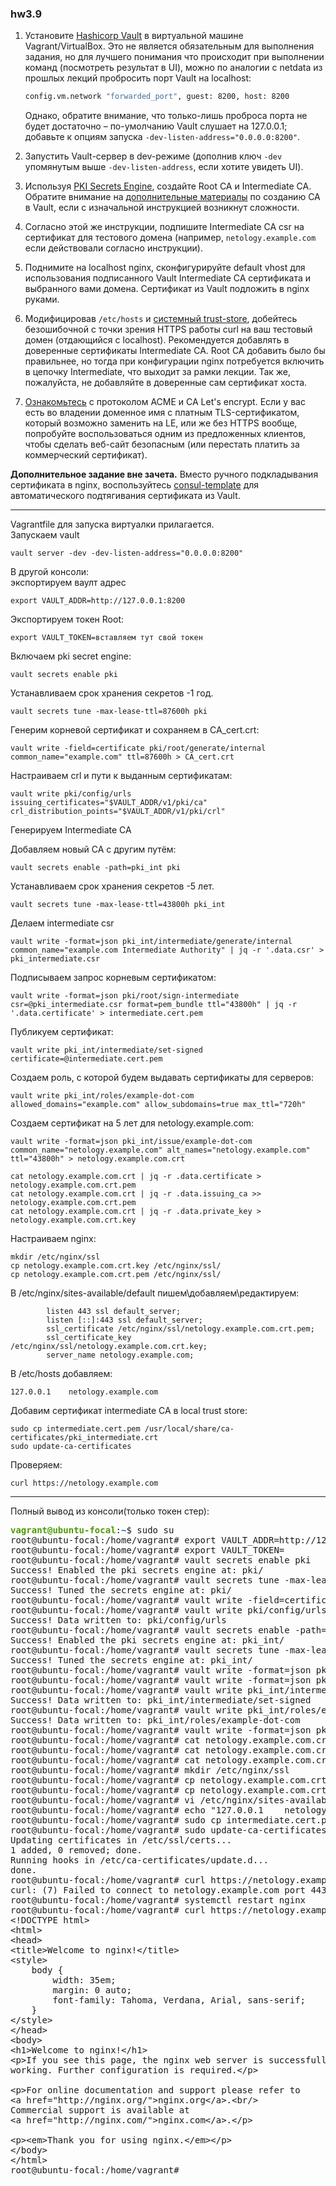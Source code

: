 ### hw3.9

1. Установите [Hashicorp Vault](https://learn.hashicorp.com/vault) в виртуальной машине Vagrant/VirtualBox. Это не является обязательным для выполнения задания, но для лучшего понимания что происходит при выполнении команд (посмотреть результат в UI), можно по аналогии с netdata из прошлых лекций пробросить порт Vault на localhost:

    ```bash
    config.vm.network "forwarded_port", guest: 8200, host: 8200
    ```

    Однако, обратите внимание, что только-лишь проброса порта не будет достаточно – по-умолчанию Vault слушает на 127.0.0.1; добавьте к опциям запуска `-dev-listen-address="0.0.0.0:8200"`.
1. Запустить Vault-сервер в dev-режиме (дополнив ключ `-dev` упомянутым выше `-dev-listen-address`, если хотите увидеть UI).
1. Используя [PKI Secrets Engine](https://www.vaultproject.io/docs/secrets/pki), создайте Root CA и Intermediate CA.
Обратите внимание на [дополнительные материалы](https://learn.hashicorp.com/tutorials/vault/pki-engine) по созданию CA в Vault, если с изначальной инструкцией возникнут сложности.
1. Согласно этой же инструкции, подпишите Intermediate CA csr на сертификат для тестового домена (например, `netology.example.com` если действовали согласно инструкции).
1. Поднимите на localhost nginx, сконфигурируйте default vhost для использования подписанного Vault Intermediate CA сертификата и выбранного вами домена. Сертификат из Vault подложить в nginx руками.
1. Модифицировав `/etc/hosts` и [системный trust-store](http://manpages.ubuntu.com/manpages/focal/en/man8/update-ca-certificates.8.html), добейтесь безошибочной с точки зрения HTTPS работы curl на ваш тестовый домен (отдающийся с localhost). Рекомендуется добавлять в доверенные сертификаты Intermediate CA. Root CA добавить было бы правильнее, но тогда при конфигурации nginx потребуется включить в цепочку Intermediate, что выходит за рамки лекции. Так же, пожалуйста, не добавляйте в доверенные сам сертификат хоста.
1. [Ознакомьтесь](https://letsencrypt.org/ru/docs/client-options/) с протоколом ACME и CA Let's encrypt. Если у вас есть во владении доменное имя с платным TLS-сертификатом, который возможно заменить на LE, или же без HTTPS вообще, попробуйте воспользоваться одним из предложенных клиентов, чтобы сделать веб-сайт безопасным (или перестать платить за коммерческий сертификат).

**Дополнительное задание вне зачета.** Вместо ручного подкладывания сертификата в nginx, воспользуйтесь [consul-template](https://medium.com/hashicorp-engineering/pki-as-a-service-with-hashicorp-vault-a8d075ece9a) для автоматического подтягивания сертификата из Vault.

---
Vagrantfile для запуска виртуалки прилагается.  
Запускаем vault  
```
vault server -dev -dev-listen-address="0.0.0.0:8200"
```
В другой консоли:  
экспортируем ваулт адрес  
```
export VAULT_ADDR=http://127.0.0.1:8200
```
Экспортируем токен Root:  
```
export VAULT_TOKEN=вставляем тут свой токен
```

Включаем pki secret engine:  
```
vault secrets enable pki
```

Устанавливаем срок хранения секретов -1 год.  
```
vault secrets tune -max-lease-ttl=87600h pki
```

Генерим корневой сертификат и сохраняем в CA_cert.crt:  
```
vault write -field=certificate pki/root/generate/internal common_name="example.com" ttl=87600h > CA_cert.crt
```
Настраиваем crl и пути к выданным сертификатам:  
```
vault write pki/config/urls issuing_certificates="$VAULT_ADDR/v1/pki/ca" crl_distribution_points="$VAULT_ADDR/v1/pki/crl"
```
Генерируем Intermediate CA  

Добавляем новый CA с другим путём:
```
vault secrets enable -path=pki_int pki
```
Устанавливаем срок хранения секретов -5 лет.  
```
vault secrets tune -max-lease-ttl=43800h pki_int
```
Делаем intermediate csr  
```
vault write -format=json pki_int/intermediate/generate/internal common_name="example.com Intermediate Authority" | jq -r '.data.csr' > pki_intermediate.csr
```
Подписываем запрос корневым сертификатом:  
```
vault write -format=json pki/root/sign-intermediate csr=@pki_intermediate.csr format=pem_bundle ttl="43800h" | jq -r '.data.certificate' > intermediate.cert.pem
```
Публикуем сертификат:  
```
vault write pki_int/intermediate/set-signed certificate=@intermediate.cert.pem
```
Создаем роль, с которой будем выдавать сертификаты для серверов:  
```
vault write pki_int/roles/example-dot-com allowed_domains="example.com" allow_subdomains=true max_ttl="720h"
```
Создаем сертификат на 5 лет для netology.example.com:  
```
vault write -format=json pki_int/issue/example-dot-com common_name="netology.example.com" alt_names="netology.example.com" ttl="43800h" > netology.example.com.crt
```
```
cat netology.example.com.crt | jq -r .data.certificate > netology.example.com.crt.pem
cat netology.example.com.crt | jq -r .data.issuing_ca >> netology.example.com.crt.pem
cat netology.example.com.crt | jq -r .data.private_key > netology.example.com.crt.key
```
Настраиваем nginx:  
```
mkdir /etc/nginx/ssl
cp netology.example.com.crt.key /etc/nginx/ssl/
cp netology.example.com.crt.pem /etc/nginx/ssl/
```

В /etc/nginx/sites-available/default пишем\добавляем\редактируем:  
```
        listen 443 ssl default_server;
        listen [::]:443 ssl default_server;
        ssl_certificate /etc/nginx/ssl/netology.example.com.crt.pem;
        ssl_certificate_key /etc/nginx/ssl/netology.example.com.crt.key;
        server_name netology.example.com;
```        
В /etc/hosts добавляем:  
```
127.0.0.1    netology.example.com
```

Добавим сертификат intermediate CA в local trust store:  
```
sudo cp intermediate.cert.pem /usr/local/share/ca-certificates/pki_intermediate.crt
sudo update-ca-certificates      
```
Проверяем:
```
curl https://netology.example.com
```
---

Полный вывод из консоли(только токен стер):  
<pre><font color="#4E9A06"><b>vagrant@ubuntu-focal</b></font>:<font color="#3465A4"><b>~</b></font>$ sudo su
root@ubuntu-focal:/home/vagrant# export VAULT_ADDR=http://127.0.0.1:8200
root@ubuntu-focal:/home/vagrant# export VAULT_TOKEN=
root@ubuntu-focal:/home/vagrant# vault secrets enable pki
Success! Enabled the pki secrets engine at: pki/
root@ubuntu-focal:/home/vagrant# vault secrets tune -max-lease-ttl=87600h pki
Success! Tuned the secrets engine at: pki/
root@ubuntu-focal:/home/vagrant# vault write -field=certificate pki/root/generate/internal common_name=&quot;example.com&quot; ttl=87600h &gt; CA_cert.crt
root@ubuntu-focal:/home/vagrant# vault write pki/config/urls issuing_certificates=&quot;$VAULT_ADDR/v1/pki/ca&quot; crl_distribution_points=&quot;$VAULT_ADDR/v1/pki/crl&quot;
Success! Data written to: pki/config/urls
root@ubuntu-focal:/home/vagrant# vault secrets enable -path=pki_int pki
Success! Enabled the pki secrets engine at: pki_int/
root@ubuntu-focal:/home/vagrant# vault secrets tune -max-lease-ttl=43800h pki_int
Success! Tuned the secrets engine at: pki_int/
root@ubuntu-focal:/home/vagrant# vault write -format=json pki_int/intermediate/generate/internal common_name=&quot;example.com Intermediate Authority&quot; | jq -r &apos;.data.csr&apos; &gt; pki_intermediate.csr
root@ubuntu-focal:/home/vagrant# vault write -format=json pki/root/sign-intermediate csr=@pki_intermediate.csr format=pem_bundle ttl=&quot;43800h&quot; | jq -r &apos;.data.certificate&apos; &gt; intermediate.cert.pem
root@ubuntu-focal:/home/vagrant# vault write pki_int/intermediate/set-signed certificate=@intermediate.cert.pem
Success! Data written to: pki_int/intermediate/set-signed
root@ubuntu-focal:/home/vagrant# vault write pki_int/roles/example-dot-com allowed_domains=&quot;example.com&quot; allow_subdomains=true max_ttl=&quot;720h&quot;
Success! Data written to: pki_int/roles/example-dot-com
root@ubuntu-focal:/home/vagrant# vault write -format=json pki_int/issue/example-dot-com common_name=&quot;netology.example.com&quot; alt_names=&quot;netology.example.com&quot; ttl=&quot;43800h&quot; &gt; netology.example.com.crt
root@ubuntu-focal:/home/vagrant# cat netology.example.com.crt | jq -r .data.certificate &gt; netology.example.com.crt.pem
root@ubuntu-focal:/home/vagrant# cat netology.example.com.crt | jq -r .data.issuing_ca &gt;&gt; netology.example.com.crt.pem
root@ubuntu-focal:/home/vagrant# cat netology.example.com.crt | jq -r .data.private_key &gt; netology.example.com.crt.key
root@ubuntu-focal:/home/vagrant# mkdir /etc/nginx/ssl
root@ubuntu-focal:/home/vagrant# cp netology.example.com.crt.key /etc/nginx/ssl/
root@ubuntu-focal:/home/vagrant# cp netology.example.com.crt.pem /etc/nginx/ssl/
root@ubuntu-focal:/home/vagrant# vi /etc/nginx/sites-available/default 
root@ubuntu-focal:/home/vagrant# echo &quot;127.0.0.1    netology.example.com&quot; &gt;&gt;/etc/hosts
root@ubuntu-focal:/home/vagrant# sudo cp intermediate.cert.pem /usr/local/share/ca-certificates/pki_intermediate.crt
root@ubuntu-focal:/home/vagrant# sudo update-ca-certificates
Updating certificates in /etc/ssl/certs...
1 added, 0 removed; done.
Running hooks in /etc/ca-certificates/update.d...
done.
root@ubuntu-focal:/home/vagrant# curl https://netology.example.com
curl: (7) Failed to connect to netology.example.com port 443: Connection refused
root@ubuntu-focal:/home/vagrant# systemctl restart nginx
root@ubuntu-focal:/home/vagrant# curl https://netology.example.com
&lt;!DOCTYPE html&gt;
&lt;html&gt;
&lt;head&gt;
&lt;title&gt;Welcome to nginx!&lt;/title&gt;
&lt;style&gt;
    body {
        width: 35em;
        margin: 0 auto;
        font-family: Tahoma, Verdana, Arial, sans-serif;
    }
&lt;/style&gt;
&lt;/head&gt;
&lt;body&gt;
&lt;h1&gt;Welcome to nginx!&lt;/h1&gt;
&lt;p&gt;If you see this page, the nginx web server is successfully installed and
working. Further configuration is required.&lt;/p&gt;

&lt;p&gt;For online documentation and support please refer to
&lt;a href=&quot;http://nginx.org/&quot;&gt;nginx.org&lt;/a&gt;.&lt;br/&gt;
Commercial support is available at
&lt;a href=&quot;http://nginx.com/&quot;&gt;nginx.com&lt;/a&gt;.&lt;/p&gt;

&lt;p&gt;&lt;em&gt;Thank you for using nginx.&lt;/em&gt;&lt;/p&gt;
&lt;/body&gt;
&lt;/html&gt;
root@ubuntu-focal:/home/vagrant# 
</pre>
